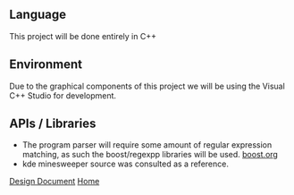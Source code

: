 ## Language ##

This project will be done entirely in C++

## Environment ##

Due to the graphical components of this project we will be using the Visual C++ Studio for development.

## APIs / Libraries ##

  * The program parser will require some amount of regular expression matching, as such the boost/regexpp libraries will be used. [boost.org](http://www.boost.org)
  * kde minesweeper source was consulted as a reference.

[Design Document](DesignDocument.md) [Home](Home.md)